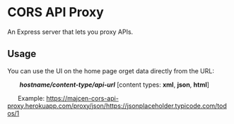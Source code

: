 # CORS API Proxy

An Express server that lets you proxy APIs.

## Usage

You can use the UI on the home page orget data directly from the URL:

&nbsp;&nbsp;&nbsp;&nbsp;&nbsp;&nbsp; ***hostname/content-type/api-url***  [content types: **xml**, **json**, **html**]

&nbsp;&nbsp;&nbsp;&nbsp;&nbsp;&nbsp;Example: https://majcen-cors-api-proxy.herokuapp.com/proxy/json/https://jsonplaceholder.typicode.com/todos/1